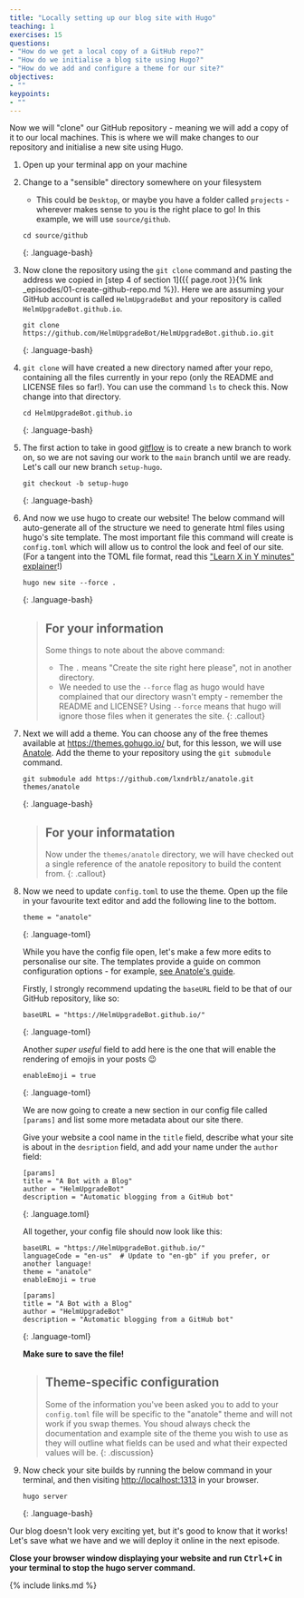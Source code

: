 ```yaml
---
title: "Locally setting up our blog site with Hugo"
teaching: 1
exercises: 15
questions:
- "How do we get a local copy of a GitHub repo?"
- "How do we initialise a blog site using Hugo?"
- "How do we add and configure a theme for our site?"
objectives:
- ""
keypoints:
- ""
---
```


Now we will "clone" our GitHub repository - meaning we will add a copy of it to our local machines.
This is where we will make changes to our repository and initialise a new site using Hugo.

1. Open up your terminal app on your machine
2. Change to a "sensible" directory somewhere on your filesystem
   - This could be `Desktop`, or maybe you have a folder called `projects` - wherever makes sense to you is the right place to go!
     In this example, we will use `source/github`.

    ~~~
    cd source/github
    ~~~
    {: .language-bash}

3. Now clone the repository using the `git clone` command and pasting the address we copied in [step 4 of section 1]({{ page.root }}{% link _episodes/01-create-github-repo.md %}).
   Here we are assuming your GitHub account is called `HelmUpgradeBot` and your repository is called `HelmUpgradeBot.github.io`.

    ~~~
    git clone https://github.com/HelmUpgradeBot/HelmUpgradeBot.github.io.git
    ~~~
    {: .language-bash}

4. `git clone` will have created a new directory named after your repo, containing all the files currently in your repo (only the README and LICENSE files so far!).
   You can use the command `ls` to check this.
   Now change into that directory.

    ~~~
    cd HelmUpgradeBot.github.io
    ~~~
    {: .language-bash}

5. The first action to take in good [gitflow](https://www.atlassian.com/git/tutorials/comparing-workflows/gitflow-workflow) is to create a new branch to work on, so we are not saving our work to the `main` branch until we are ready.
   Let's call our new branch `setup-hugo`.

    ~~~
    git checkout -b setup-hugo
    ~~~
    {: .language-bash}

6. And now we use hugo to create our website!
   The below command will auto-generate all of the structure we need to generate html files using hugo's site template.
   The most important file this command will create is `config.toml` which will allow us to control the look and feel of our site.
   (For a tangent into the TOML file format, read this ["Learn X in Y minutes" explainer](https://learnxinyminutes.com/docs/toml/)!)

    ~~~
    hugo new site --force .
    ~~~
    {: .language-bash}

    > ## For your information
    >
    > Some things to note about the above command:
    > - The `.` means "Create the site right here please", not in another directory.
    > - We needed to use the `--force` flag as hugo would have complained that our directory wasn't empty - remember the README and LICENSE?
    >   Using `--force` means that hugo will ignore those files when it generates the site.
    {: .callout}

7. Next we will add a theme.
   You can choose any of the free themes available at <https://themes.gohugo.io/> but, for this lesson, we will use [Anatole](https://themes.gohugo.io/anatole/).
   Add the theme to your repository using the `git submodule` command.

    ~~~
    git submodule add https://github.com/lxndrblz/anatole.git themes/anatole
    ~~~
    {: .language-bash}

    > ## For your informatation
    >
    > Now under the `themes/anatole` directory, we will have checked out a single reference of the anatole repository to build the content from.
    {: .callout}

8. Now we need to update `config.toml` to use the theme.
   Open up the file in your favourite text editor and add the following line to the bottom.

    ~~~
    theme = "anatole"
    ~~~
    {: .language-toml}

    While you have the config file open, let's make a few more edits to personalise our site.
    The templates provide a guide on common configuration options - for example, [see Anatole's guide](https://themes.gohugo.io/anatole/#modifying-the-configtoml).

    Firstly, I strongly recommend updating the `baseURL` field to be that of our GitHub repository, like so:

    ~~~
    baseURL = "https://HelmUpgradeBot.github.io/"
    ~~~
    {: .language-toml}

    Another _super useful_ field to add here is the one that will enable the rendering of emojis in your posts :wink:

    ~~~
    enableEmoji = true
    ~~~
    {: .language-toml}

    We are now going to create a new section in our config file called `[params]` and list some more metadata about our site there.

    Give your website a cool name in the `title` field, describe what your site is about in the `desription` field, and add your name under the `author` field:

    ~~~
    [params]
    title = "A Bot with a Blog"
    author = "HelmUpgradeBot"
    description = "Automatic blogging from a GitHub bot"
    ~~~
    {: .language.toml}

    All together, your config file should now look like this:

    ~~~
    baseURL = "https://HelmUpgradeBot.github.io/"
    languageCode = "en-us"  # Update to "en-gb" if you prefer, or another language!
    theme = "anatole"
    enableEmoji = true

    [params]
    title = "A Bot with a Blog"
    author = "HelmUpgradeBot"
    description = "Automatic blogging from a GitHub bot"
    ~~~
    {: .language-toml}

    **Make sure to save the file!**

    > ## Theme-specific configuration
    >
    > Some of the information you've been asked you to add to your `config.toml` file will be specific to the "anatole" theme and will not work if you swap themes.
    > You shoud always check the documentation and example site of the theme you wish to use as they will outline what fields can be used and what their expected values will be.
    {: .discussion}

9. Now check your site builds by running the below command in your terminal, and then visiting <http://localhost:1313> in your browser.

    ~~~
    hugo server
    ~~~
    {: .language-bash}

Our blog doesn't look very exciting yet, but it's good to know that it works! Let's save what we have and we will deploy it online in the next episode.

**Close your browser window displaying your website and run <kbd>Ctrl</kbd>+<kbd>C</kbd> in your terminal to stop the hugo server command.**

{% include links.md %}

